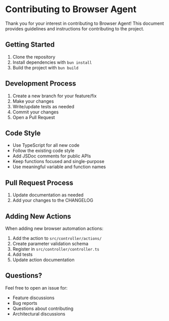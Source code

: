 # Contributing to Browser Agent

Thank you for your interest in contributing to Browser Agent! This document provides guidelines and instructions for contributing to the project.

## Getting Started

1. Clone the repository
2. Install dependencies with `bun install`
3. Build the project with `bun build`

## Development Process

1. Create a new branch for your feature/fix
2. Make your changes
3. Write/update tests as needed
4. Commit your changes
5. Open a Pull Request

## Code Style

- Use TypeScript for all new code
- Follow the existing code style
- Add JSDoc comments for public APIs
- Keep functions focused and single-purpose
- Use meaningful variable and function names


## Pull Request Process

1. Update documentation as needed
2. Add your changes to the CHANGELOG


## Adding New Actions

When adding new browser automation actions:

1. Add the action to `src/controller/actions/`
2. Create parameter validation schema
3. Register in `src/controller/controller.ts`
4. Add tests
5. Update action documentation

## Questions?

Feel free to open an issue for:
- Feature discussions
- Bug reports
- Questions about contributing
- Architectural discussions

